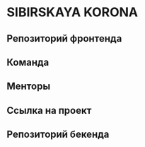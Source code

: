 # SIBIRSKAYA KORONA

## Репозиторий фронтенда

## Команда

## Менторы

## Ссылка на проект

## Репозиторий бекенда